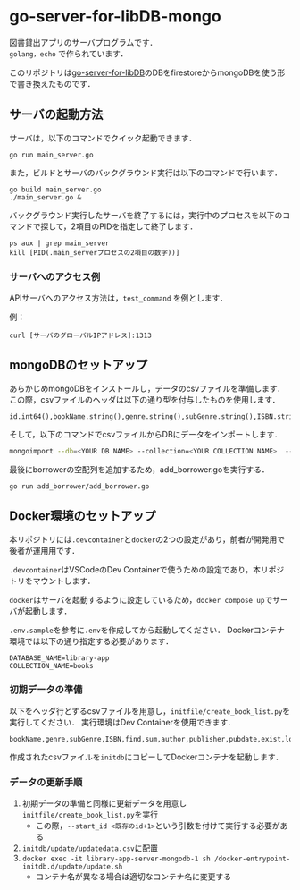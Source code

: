 # go-server-for-libDB-mongo

図書貸出アプリのサーバプログラムです．  
`golang，echo` で作られています．

このリポジトリは[go-server-for-libDB](https://github.com/ann-kyiii/go-server-for-libDB)のDBをfirestoreからmongoDBを使う形で書き換えたものです．

## サーバの起動方法
サーバは，以下のコマンドでクイック起動できます．
```
go run main_server.go
```

また，ビルドとサーバのバックグラウンド実行は以下のコマンドで行います．
```
go build main_server.go
./main_server.go &
```

バックグラウンド実行したサーバを終了するには，実行中のプロセスを以下のコマンドで探して，2項目のPIDを指定して終了します．
```
ps aux | grep main_server
kill [PID(.main_serverプロセスの2項目の数字))]
```

###  サーバへのアクセス例
APIサーバへのアクセス方法は，`test_command` を例とします．

例：
```
curl [サーバのグローバルIPアドレス]:1313 
```

## mongoDBのセットアップ
あらかじめmongoDBをインストールし，データのcsvファイルを準備します．  
この際，csvファイルのヘッダは以下の通り型を付与したものを使用します．
```
id.int64(),bookName.string(),genre.string(),subGenre.string(),ISBN.string(),find.int64(),sum.int64(),author.string(),publisher.string(),pubdate.string(),exist.string(),locateAt4F.boolean(),withDisc.string(),other.string(),imgURL.string()
```

そして，以下のコマンドでcsvファイルからDBにデータをインポートします．
```bash
mongoimport --db=<YOUR DB NAME> --collection=<YOUR COLLECTION NAME>  --type csv --file <CSV_FILEPATH> --headerline --columnsHaveTypes
```

最後にborrowerの空配列を追加するため，add_borrower.goを実行する．
```
go run add_borrower/add_borrower.go
```

## Docker環境のセットアップ
本リポジトリには`.devcontainer`と`docker`の2つの設定があり，前者が開発用で後者が運用用です．

`.devcontainer`はVSCodeのDev Containerで使うための設定であり，本リポジトリをマウントします．

`docker`はサーバを起動するように設定しているため，`docker compose up`でサーバが起動します．

`.env.sample`を参考に`.env`を作成してから起動してください．
Dockerコンテナ環境では以下の通り指定する必要があります．
```
DATABASE_NAME=library-app
COLLECTION_NAME=books
```

### 初期データの準備
以下をヘッダ行とするcsvファイルを用意し，`initfile/create_book_list.py`を実行してください．
実行環境はDev Containerを使用できます．
```
bookName,genre,subGenre,ISBN,find,sum,author,publisher,pubdate,exist,locateAt4F,withDisc,other
```
作成されたcsvファイルを`initdb`にコピーしてDockerコンテナを起動します．

### データの更新手順
1. 初期データの準備と同様に更新データを用意し`initfile/create_book_list.py`を実行
   * この際，`--start_id <既存のid+1>`という引数を付けて実行する必要がある
2. `initdb/update/updatedata.csv`に配置
3. `docker exec -it library-app-server-mongodb-1 sh /docker-entrypoint-initdb.d/update/update.sh`
   * コンテナ名が異なる場合は適切なコンテナ名に変更する
